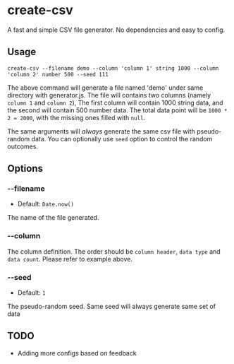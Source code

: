 # create-csv

A fast and simple CSV file generator. No dependencies and easy to config.

## Usage

`create-csv --filename demo --column 'column 1' string 1000 --column 'column 2' number 500 --seed 111`

The above command will generate a file named 'demo' under same directory with generator.js. The file will contains two columns (namely `column 1` and `column 2`), The first column will contain 1000 string data, and the second will contain 500 number data. The total data point will be `1000 * 2 = 2000`, with the missing ones filled with `null`.

The same arguments will *always* generate the same csv file with pseudo-random data. You can optionally use `seed` option to control the random outcomes.

## Options

### --filename

* Default: `Date.now()`

The name of the file generated.

### --column

The column definition. The order should be `column header`, `data type` and `data count`. Please refer to example above.

### --seed

* Default: `1`

The pseudo-random seed. Same seed will always generate same set of data

## TODO

* Adding more configs based on feedback
